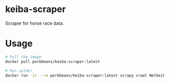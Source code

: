 # keiba-scraper

Scraper for horse race data.

# Usage

```bash
# Pull the image
docker pull porkbeans/keiba-scraper:latest

# Run spider
docker run -it --rm porkbeans/keiba-scraper:latest scrapy crawl NetkeibaRaceSpider
```

